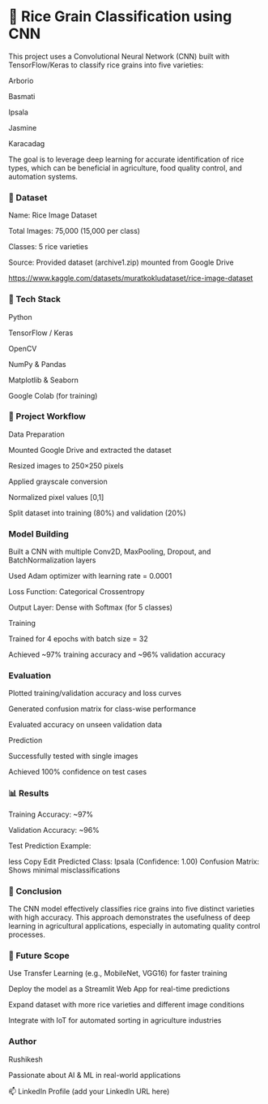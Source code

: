 # 🌾 Rice Grain Classification using CNN
This project uses a Convolutional Neural Network (CNN) built with TensorFlow/Keras to classify rice grains into five varieties:

Arborio

Basmati

Ipsala

Jasmine

Karacadag

The goal is to leverage deep learning for accurate identification of rice types, which can be beneficial in agriculture, food quality control, and automation systems.

### 📂 Dataset
Name: Rice Image Dataset

Total Images: 75,000 (15,000 per class)

Classes: 5 rice varieties

Source: Provided dataset (archive1.zip) mounted from Google Drive

https://www.kaggle.com/datasets/muratkokludataset/rice-image-dataset

### 🧠 Tech Stack
Python

TensorFlow / Keras

OpenCV

NumPy & Pandas

Matplotlib & Seaborn

Google Colab (for training)

### 🚀 Project Workflow
Data Preparation

Mounted Google Drive and extracted the dataset

Resized images to 250×250 pixels

Applied grayscale conversion

Normalized pixel values [0,1]

Split dataset into training (80%) and validation (20%)

### Model Building

Built a CNN with multiple Conv2D, MaxPooling, Dropout, and BatchNormalization layers

Used Adam optimizer with learning rate = 0.0001

Loss Function: Categorical Crossentropy

Output Layer: Dense with Softmax (for 5 classes)

Training

Trained for 4 epochs with batch size = 32

Achieved ~97% training accuracy and ~96% validation accuracy

### Evaluation

Plotted training/validation accuracy and loss curves

Generated confusion matrix for class-wise performance

Evaluated accuracy on unseen validation data

Prediction

Successfully tested with single images

Achieved 100% confidence on test cases

### 📊 Results
Training Accuracy: ~97%

Validation Accuracy: ~96%

Test Prediction Example:

less
Copy
Edit
Predicted Class: Ipsala (Confidence: 1.00)
Confusion Matrix: Shows minimal misclassifications

### 📌 Conclusion
The CNN model effectively classifies rice grains into five distinct varieties with high accuracy.
This approach demonstrates the usefulness of deep learning in agricultural applications, especially in automating quality control processes.

### 🔮 Future Scope
Use Transfer Learning (e.g., MobileNet, VGG16) for faster training

Deploy the model as a Streamlit Web App for real-time predictions

Expand dataset with more rice varieties and different image conditions

Integrate with IoT for automated sorting in agriculture industries

### Author
Rushikesh

Passionate about AI & ML in real-world applications

📫 LinkedIn Profile (add your LinkedIn URL here)
